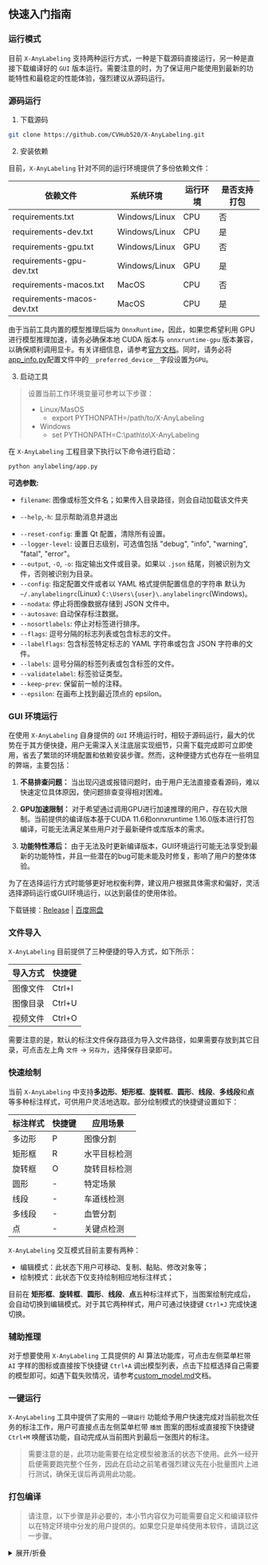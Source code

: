 ## 快速入门指南

### 运行模式

目前 `X-AnyLabeling` 支持两种运行方式，一种是下载源码直接运行，另一种是直接下载编译好的 `GUI` 版本运行。需要注意的时，为了保证用户能使用到最新的功能特性和最稳定的性能体验，强烈建议从源码运行。

### 源码运行

1. 下载源码

```bash
git clone https://github.com/CVHub520/X-AnyLabeling.git
```

2. 安装依赖

目前，`X-AnyLabeling` 针对不同的运行环境提供了多份依赖文件：

| 依赖文件                | 系统环境           | 运行环境 | 是否支持打包 |
|----------------------|------------------|--------|-----|
| requirements.txt     | Windows/Linux    | CPU    | 否   |
| requirements-dev.txt | Windows/Linux    | CPU    | 是   |
| requirements-gpu.txt | Windows/Linux    | GPU    | 否   |
| requirements-gpu-dev.txt | Windows/Linux | GPU    | 是   |
| requirements-macos.txt | MacOS           | CPU    | 否   |
| requirements-macos-dev.txt | MacOS       | CPU    | 是   |

由于当前工具内置的模型推理后端为 `OnnxRuntime`，因此，如果您希望利用 GPU 进行模型推理加速，请务必确保本地 CUDA 版本与 `onnxruntime-gpu` 版本兼容，以确保顺利调用显卡。有关详细信息，请参考[官方文档](https://onnxruntime.ai/docs/execution-providers/CUDA-ExecutionProvider.html)。同时，请务必将[app_info.py](../../anylabeling/app_info.py)配置文件中的`__preferred_device__`字段设置为`GPU`。

3. 启动工具

> 设置当前工作环境变量可参考以下步骤：</br>
> - Linux/MasOS
>   - export PYTHONPATH=/path/to/X-AnyLabeling
> - Windows
>   - set PYTHONPATH=C:\path\to\X-AnyLabeling

在 `X-AnyLabeling` 工程目录下执行以下命令进行启动：

```bash
python anylabeling/app.py
```

**可选参数:**

* `filename`: 图像或标签文件名；如果传入目录路径，则会自动加载该文件夹

* `--help`,`-h`: 显示帮助消息并退出

- `--reset-config`: 重置 Qt 配置，清除所有设置。
- `--logger-level`: 设置日志级别，可选值包括 "debug", "info", "warning", "fatal", "error"。
- `--output`, `-O`, `-o`: 指定输出文件或目录。如果以 `.json` 结尾，则被识别为文件，否则被识别为目录。
- `--config`: 指定配置文件或者以 YAML 格式提供配置信息的字符串
  默认为 `~/.anylabelingrc`(Linux)      `C:\Users\{user}\.anylabelingrc`(Windows)。
- `--nodata`: 停止将图像数据存储到 JSON 文件中。
- `--autosave`: 自动保存标注数据。
- `--nosortlabels`: 停止对标签进行排序。
- `--flags`: 逗号分隔的标志列表或包含标志的文件。
- `--labelflags`: 包含标签特定标志的 YAML 字符串或包含 JSON 字符串的文件。
- `--labels`: 逗号分隔的标签列表或包含标签的文件。
- `--validatelabel`: 标签验证类型。
- `--keep-prev`: 保留前一帧的注释。
- `--epsilon`: 在画布上找到最近顶点的 epsilon。

### GUI 环境运行

在使用 `X-AnyLabeling` 自身提供的 `GUI` 环境运行时，相较于源码运行，最大的优势在于其方便快捷，用户无需深入关注底层实现细节，只需下载完成即可立即使用，省去了繁琐的环境配置和依赖安装步骤。然而，这种便捷方式也存在一些明显的弊端，主要包括：

1. **不易排查问题：** 当出现闪退或报错问题时，由于用户无法直接查看源码，难以快速定位具体原因，使问题排查变得相对困难。

2. **GPU加速限制：** 对于希望通过调用GPU进行加速推理的用户，存在较大限制。当前提供的编译版本基于CUDA 11.6和onnxruntime 1.16.0版本进行打包编译，可能无法满足某些用户对于最新硬件或库版本的需求。

3. **功能特性滞后：** 由于无法及时更新编译版本，GUI环境运行可能无法享受到最新的功能特性，并且一些潜在的bug可能未能及时修复，影响了用户的整体体验。

为了在选择运行方式时能够更好地权衡利弊，建议用户根据具体需求和偏好，灵活选择源码运行或GUI环境运行，以达到最佳的使用体验。

下载链接：[Release](https://github.com/CVHub520/X-AnyLabeling/releases/tag/v2.3.6) | [百度网盘](https://pan.baidu.com/s/1rtw_UY_qTOopKNqFfXEfzA?pwd=itwe)


### 文件导入

`X-AnyLabeling` 目前提供了三种便捷的导入方式，如下所示：

| 导入方式  | 快捷键    |
|----------|-----------|
| 图像文件  | Ctrl+I    |
| 图像目录  | Ctrl+U    |
| 视频文件  | Ctrl+O    |

需要注意的是，默认的标注文件保存路径为导入文件路径，如果需要存放到其它目录，可点击左上角 `文件` -> `另存为`，选择保存目录即可。

### 快速绘制

当前 `X-AnyLabeling` 中支持**多边形**、**矩形框**、**旋转框**、**圆形**、**线段**、**多线段**和**点**等多种标注样式，可供用户灵活地选取。部分绘制模式的快捷键设置如下：

| 标注样式  | 快捷键    | 应用场景 |
|----------|-----------|-----------|
| 多边形  |  P   | 图像分割 |
| 矩形框  |  R   | 水平目标检测 |
| 旋转框  |  O   | 旋转目标检测 |
| 圆形 | - | 特定场景 |
| 线段 | - | 车道线检测 |
| 多线段 | - | 血管分割 |
| 点 | - | 关键点检测 |

`X-AnyLabeling` 交互模式目前主要有两种：

- 编辑模式：此状态下用户可移动、复制、黏贴、修改对象等；
- 绘制模式：此状态下仅支持绘制相应地标注样式；

目前在 **矩形框**、**旋转框**、**圆形**、**线段**、**点**五种标注样式下，当图案绘制完成后，会自动切换到编辑模式。对于其它两种样式，用户可通过快捷键 `Ctrl+J` 完成快速切换。

### 辅助推理

对于想要使用 `X-AnyLabeling` 工具提供的 AI 算法功能库，可点击左侧菜单栏带 `AI` 字样的图标或直接按下快捷键 `Ctrl+A` 调出模型列表，点击下拉框选择自己需要的模型即可。如遇下载失败情况，请参考[custom_model.md](./custom_model.md)文档。

### 一键运行

`X-AnyLabeling` 工具中提供了实用的 `一键运行` 功能给予用户快速完成对当前批次任务的标注工作，用户可直接点击左侧菜单栏带 `播放` 图案的图标或直接按下快捷键 `Ctrl+M` 唤醒该功能，自动完成从当前图片到最后一张图片的标注。

> 需要注意的是，此项功能需要在给定模型被激活的状态下使用。此外一经开启便需要跑完整个任务，因此在启动之前笔者强烈建议先在小批量图片上进行测试，确保无误后再调用此功能。

### 打包编译

> 请注意，以下步骤是非必要的，本小节内容仅为可能需要自定义和编译软件以在特定环境中分发的用户提供的。如果您只是单纯使用本软件，请跳过这一步骤。

<details>
<summary>展开/折叠</summary>

为了方便用户在不同平台上运行 `X-AnyLabeling`，工具提供了打包编译的指令和相关注意事项。在执行以下打包指令之前，请根据您的环境和需求，修改 [app_info.py](../../anylabeling/app_info.py) 文件中的 `__preferred_device__` 参数，以选择相应的 GPU 或 CPU 版本进行构建。

注意事项：

1. 在编译前，请确保已经根据所需的 GPU/CPU 版本修改了 `anylabeling/app_info.py` 文件中的 `__preferred_device__` 参数。

2. 如果需要编译 GPU 版本，请先激活相应地 `GPU` 运行环境，执行 `pip install | grep onnxruntime-gpu` 确保被正确安装。

3. 对于 Windows-GPU 版本的编译，需要手动修改 `anylabeling-win-gpu.spec` 文件中的 `datas` 列表参数，将本地的 `onnxruntime-gpu` 相关动态库 `*.dll` 添加进列表中。

4. 对于 Linux-GPU 版本的编译，需要手动修改 `anylabeling-linux-gpu.spec` 文件中的 `datas` 列表参数，将本地的 `onnxruntime-gpu` 相关动态库 `*.so` 添加进列表中。此外，请注意根据您的 CUDA 版本下载匹配的 `onnxruntime-gpu` 包，详细匹配表可参考[官方文档](https://onnxruntime.ai/docs/execution-providers/CUDA-ExecutionProvider.html)。

参考指令：

```bash
# Windows-CPU
bash scripts/build_executable.sh win-cpu

# Windows-GPU
bash scripts/build_executable.sh win-gpu

# Linux-CPU
bash scripts/build_executable.sh linux-cpu

# Linux-GPU
bash scripts/build_executable.sh linux-gpu
```

注：如果您在 Windows 环境下执行以上指令出现权限问题的话，可在确保上述准备工作完成之后，直接根据需要执行以下指令：

> pyinstaller --noconfirm anylabeling-win-cpu.spec</br>
> pyinstaller --noconfirm anylabeling-win-gpu.spec

</details>



